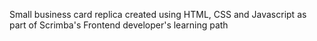 Small business card replica created using HTML, CSS and Javascript as part of Scrimba's Frontend developer's learning path
